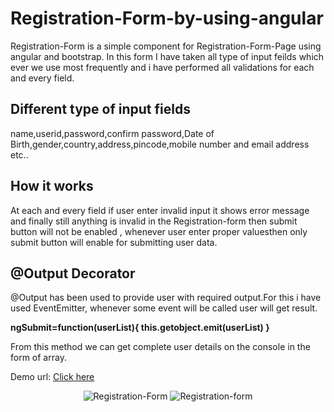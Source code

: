# Registration-Form-by-using-angular

Registration-Form is a simple component for Registration-Form-Page using angular and bootstrap.
In this form I have taken all type of input feilds which ever we use most frequently and i have performed all validations for each and every field. 

## Different type of input fields

name,userid,password,confirm password,Date of Birth,gender,country,address,pincode,mobile number and email address etc..

## How it works

At each and every field if user enter invalid input it shows error message and finally still anything is invalid in the 
Registration-form then submit button will not be enabled , whenever user enter proper valuesthen only submit button will enable for submitting user data.  

## @Output Decorator
@Output has been used to provide user with required output.For this i have used EventEmitter, whenever some event will be called user will get result.

   **ngSubmit=function(userList){
     this.getobject.emit(userList)
   }**
   
From this method we can get complete user details on the console in the form of array.

Demo url: [Click here](https://angular-x66gqc-puwncs.stackblitz.io/)

<p align="center">
  <img alt="Registration-Form" src="images/img1" class="img-responsive">
  <img alt="Registration-form" src="images/img2" class="img-responsive">
</p>
